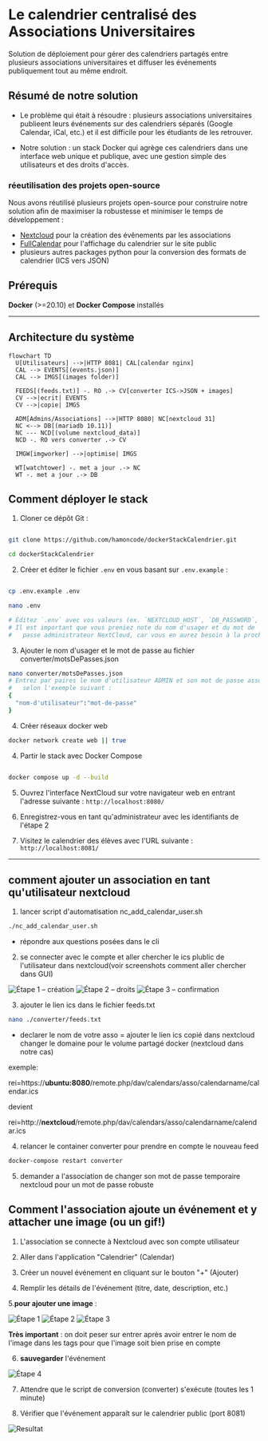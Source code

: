 # Le calendrier centralisé des Associations Universitaires

Solution de déploiement pour gérer des calendriers partagés entre plusieurs associations universitaires et diffuser les événements publiquement tout au même endroit.

## Résumé de notre solution

- Le problème qui était à résoudre : plusieurs associations universitaires publieent leurs événements sur des calendriers séparés (Google Calendar, iCal, etc.) et il est difficile pour les étudiants de les retrouver.

- Notre solution : un stack Docker qui agrège ces calendriers dans une interface web unique et publique, avec une gestion simple des utilisateurs et des droits d'accès.

### réeutilisation des projets open-source
Nous avons réutilisé plusieurs projets open-source pour construire notre solution afin de maximiser la robustesse et minimiser le temps de développement :

- [Nextcloud](https://nextcloud.com/) pour la création des évênements par les associations
- [FullCalendar](https://fullcalendar.io/) pour l'affichage du calendrier sur le site public
- plusieurs autres packages python pour la conversion des formats de calendrier (ICS vers JSON)

## Prérequis

**Docker** (>=20.10) et **Docker Compose** installés

---

## Architecture du système


```mermaid
flowchart TD
  U[Utilisateurs] -->|HTTP 8081| CAL[calendar nginx]
  CAL --> EVENTS[(events.json)]
  CAL --> IMGS[(images folder)]

  FEEDS[(feeds.txt)] -. RO .-> CV[converter ICS->JSON + images]
  CV -->|ecrit| EVENTS
  CV -->|copie| IMGS

  ADM[Admins/Associations] -->|HTTP 8080| NC[nextcloud 31]
  NC <--> DB[(mariadb 10.11)]
  NC --- NCD[(volume nextcloud_data)]
  NCD -. RO vers converter .-> CV

  IMGW[imgworker] -->|optimise| IMGS

  WT[watchtower] -. met a jour .-> NC
  WT -. met a jour .-> DB

```



## Comment déployer le stack

1. Cloner ce dépôt Git :

```bash

git clone https://github.com/hamoncode/dockerStackCalendrier.git

cd dockerStackCalendrier

```

2. Créer et éditer le fichier `.env` en vous basant sur `.env.example` :

```bash

cp .env.example .env

nano .env

# Éditez `.env` avec vos valeurs (ex. `NEXTCLOUD_HOST`, `DB_PASSWORD`, etc.)
# Il est important que vous preniez note du nom d'usager et du mot de 
#   passe administrateur NextCloud, car vous en aurez besoin à la prochaine étape

```
3. Ajouter le nom d'usager et le mot de passe au fichier converter/motsDePasses.json
```bash
nano converter/motsDePasses.json
# Entrez par paires le nom d'utilisateur ADMIN et son mot de passe associé 
#   selon l'exemple suivant : 
{
  "nom-d'utilisateur":"mot-de-passe"
}
```

4. Créer réseaux docker web

```bash
docker network create web || true

```

4. Partir le stack avec Docker Compose 

```bash

docker compose up -d --build

```

5. Ouvrez l'interface NextCloud sur votre navigateur web en entrant l'adresse suivante : `http://localhost:8080/`

6. Enregistrez-vous en tant qu'administrateur avec les identifiants de l'étape 2
7. Visitez le calendrier des élèves avec l'URL suivante : `http://localhost:8081/`
---

## comment ajouter un association en tant qu'utilisateur nextcloud

1. lancer script d'automatisation nc_add_calendar_user.sh

```bash
./nc_add_calendar_user.sh

```
  - répondre aux questions posées dans le cli

2. se connecter avec le compte et aller chercher le ics plublic de l'utilisateur dans nextcloud(voir screenshots comment aller chercher dans GUI)

![Étape 1 – création](Readme_screenshots/nexctcloudadduser1.png)
![Étape 2 – droits](Readme_screenshots/nextcloudadduser2.png)
![Étape 3 – confirmation](Readme_screenshots/nextcloudadduser3.png)

3. ajouter le lien ics dans le fichier feeds.txt

```bash
nano ./converter/feeds.txt
```
- declarer le nom de votre asso = ajouter le lien ics copié dans nextcloud 
changer le domaine pour le volume partagé docker (nextcloud dans notre cas)

exemple: 

rei=https://**ubuntu:8080**/remote.php/dav/calendars/asso/calendarname/calendar.ics

devient 

rei=http://**nextcloud**/remote.php/dav/calendars/asso/calendarname/calendar.ics

4. relancer le container converter pour prendre en compte le nouveau feed

```bash
docker-compose restart converter
```

5. demander a l'association de changer son mot de passe temporaire nextcloud pour un mot de passe robuste 

## Comment l'association ajoute un événement **et y attacher une image (ou un gif!)**

1. L'association se connecte à Nextcloud avec son compte utilisateur

2. Aller dans l'application "Calendrier" (Calendar)

3. Créer un nouvel événement en cliquant sur le bouton "+" (Ajouter)

4. Remplir les détails de l'événement (titre, date, description, etc.)

5.**pour ajouter une image** : 
    
![Étape 1](Readme_screenshots/ajoutevent1.png)
![Étape 2](Readme_screenshots/ajoutevent2.png)
![Étape 3](Readme_screenshots/ajoutevent3.png)

**Très important** : on doit peser sur entrer après avoir entrer le nom de l'image dans les tags pour que l'image soit bien prise en compte

6. **sauvegarder** l'événement

![Étape 4](Readme_screenshots/ajoutevent4.png)


7. Attendre que le script de conversion (converter) s'exécute (toutes les 1 minute)

8. Vérifier que l'événement apparaît sur le calendrier public (port 8081)

![Resultat](Readme_screenshots/resultat.png)
